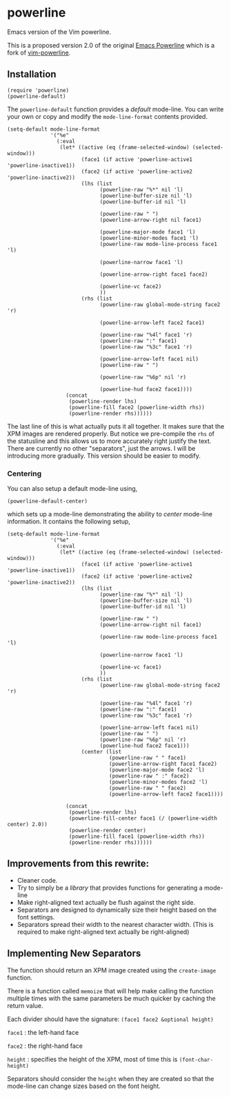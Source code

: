 powerline
=========

Emacs version of the Vim powerline.

This is a proposed version 2.0 of the original [Emacs Powerline](http://www.emacswiki.org/emacs/PowerLine) which is a fork of [vim-powerline](https://github.com/Lokaltog/vim-powerline).  


## Installation

    (require 'powerline)
    (powerline-default)
    
The `powerline-default` function provides a *default* mode-line.  You can write your own or copy and modify the `mode-line-format` contents provided.

    (setq-default mode-line-format
                  '("%e"
                    (:eval
                     (let* ((active (eq (frame-selected-window) (selected-window)))
                            (face1 (if active 'powerline-active1 'powerline-inactive1))
                            (face2 (if active 'powerline-active2 'powerline-inactive2))
                            (lhs (list
                                  (powerline-raw "%*" nil 'l)
                                  (powerline-buffer-size nil 'l)
                                  (powerline-buffer-id nil 'l)
  
                                  (powerline-raw " ")
                                  (powerline-arrow-right nil face1)
  
                                  (powerline-major-mode face1 'l)
                                  (powerline-minor-modes face1 'l)
                                  (powerline-raw mode-line-process face1 'l)
  
                                  (powerline-narrow face1 'l)
  
                                  (powerline-arrow-right face1 face2)
  
                                  (powerline-vc face2)
                                  ))
                            (rhs (list
                                  (powerline-raw global-mode-string face2 'r)
  
                                  (powerline-arrow-left face2 face1)
  
                                  (powerline-raw "%4l" face1 'r)
                                  (powerline-raw ":" face1)
                                  (powerline-raw "%3c" face1 'r)
  
                                  (powerline-arrow-left face1 nil)
                                  (powerline-raw " ")
  
                                  (powerline-raw "%6p" nil 'r)
  
                                  (powerline-hud face2 face1))))
                       (concat
                        (powerline-render lhs)
                        (powerline-fill face2 (powerline-width rhs))
                        (powerline-render rhs))))))
                      
The last line of this is what actually puts it all together.  It makes sure that the XPM images are rendered properly.  But notice we pre-compile the `rhs` of the statusline and this allows us to more accurately right justify the text.  There are currently no other "separators", just the arrows.  I will be introducing more gradually.  This version should be easier to modify.


### Centering
                      
You can also setup a default mode-line using,

    (powerline-default-center)
    
which sets up a mode-line demonstrating the ability to *center* mode-line information.  It contains the following setup,

    (setq-default mode-line-format
                  '("%e"
                    (:eval
                     (let* ((active (eq (frame-selected-window) (selected-window)))
                            (face1 (if active 'powerline-active1 'powerline-inactive1))
                            (face2 (if active 'powerline-active2 'powerline-inactive2))
                            (lhs (list
                                  (powerline-raw "%*" nil 'l)
                                  (powerline-buffer-size nil 'l)
                                  (powerline-buffer-id nil 'l)
  
                                  (powerline-raw " ")
                                  (powerline-arrow-right nil face1)
  
                                  (powerline-raw mode-line-process face1 'l)
  
                                  (powerline-narrow face1 'l)
  
                                  (powerline-vc face1)
                                  ))
                            (rhs (list
                                  (powerline-raw global-mode-string face2 'r)
  
                                  (powerline-raw "%4l" face1 'r)
                                  (powerline-raw ":" face1)
                                  (powerline-raw "%3c" face1 'r)
  
                                  (powerline-arrow-left face1 nil)
                                  (powerline-raw " ")
                                  (powerline-raw "%6p" nil 'r)
                                  (powerline-hud face2 face1)))
                            (center (list
                                     (powerline-raw " " face1)
                                     (powerline-arrow-right face1 face2)
                                     (powerline-major-mode face2 'l)
                                     (powerline-raw " :" face2)
                                     (powerline-minor-modes face2 'l)
                                     (powerline-raw " " face2)
                                     (powerline-arrow-left face2 face1))))
  
                       (concat
                        (powerline-render lhs)
                        (powerline-fill-center face1 (/ (powerline-width center) 2.0))
                        (powerline-render center)
                        (powerline-fill face1 (powerline-width rhs))
                        (powerline-render rhs))))))                       
  


## Improvements from this rewrite:

* Cleaner code.
* Try to simply be a *library* that provides functions for generating a mode-line
* Make right-aligned text actually be flush against the right side.
* Separators are designed to dynamically size their height based on the font settings.
* Separators spread their width to the nearest character width.  (This is required to make right-aligned text actually be right-aligned)


## Implementing New Separators

The function should return an XPM image created using the `create-image` function.

There is a function called `memoize` that will help make calling the function multiple times with the same parameters be much quicker by caching the return value.

Each divider should have the signature: `(face1 face2 &optional height)`

`face1` : the left-hand face

`face2` : the right-hand face

`height` : specifies the height of the XPM, most of time this is `(font-char-height)`

Separators should consider the `height` when they are created so that the mode-line can change sizes based on the font height.

